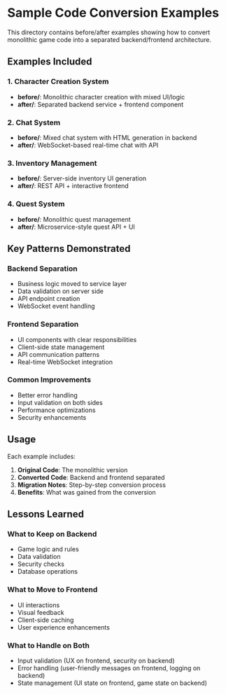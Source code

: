 # Sample Code Conversion Examples

This directory contains before/after examples showing how to convert monolithic game code into a separated backend/frontend architecture.

## Examples Included

### 1. Character Creation System
- **before/**: Monolithic character creation with mixed UI/logic
- **after/**: Separated backend service + frontend component

### 2. Chat System
- **before/**: Mixed chat system with HTML generation in backend
- **after/**: WebSocket-based real-time chat with API

### 3. Inventory Management
- **before/**: Server-side inventory UI generation
- **after/**: REST API + interactive frontend

### 4. Quest System
- **before/**: Monolithic quest management
- **after/**: Microservice-style quest API + UI

## Key Patterns Demonstrated

### Backend Separation
- Business logic moved to service layer
- Data validation on server side
- API endpoint creation
- WebSocket event handling

### Frontend Separation  
- UI components with clear responsibilities
- Client-side state management
- API communication patterns
- Real-time WebSocket integration

### Common Improvements
- Better error handling
- Input validation on both sides
- Performance optimizations
- Security enhancements

## Usage

Each example includes:
1. **Original Code**: The monolithic version
2. **Converted Code**: Backend and frontend separated
3. **Migration Notes**: Step-by-step conversion process
4. **Benefits**: What was gained from the conversion

## Lessons Learned

### What to Keep on Backend
- Game logic and rules
- Data validation
- Security checks
- Database operations

### What to Move to Frontend
- UI interactions
- Visual feedback
- Client-side caching
- User experience enhancements

### What to Handle on Both
- Input validation (UX on frontend, security on backend)
- Error handling (user-friendly messages on frontend, logging on backend)
- State management (UI state on frontend, game state on backend)